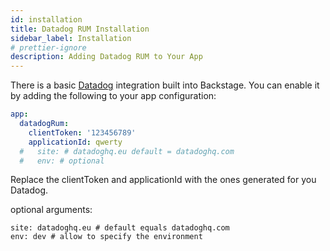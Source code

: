 ```yaml
---
id: installation
title: Datadog RUM Installation
sidebar_label: Installation
# prettier-ignore
description: Adding Datadog RUM to Your App
---
```


There is a basic [Datadog](https://docs.datadoghq.com/real_user_monitoring/)
integration built into Backstage. You can enable it by adding the following to
your app configuration:

```yaml
app:
  datadogRum:
    clientToken: '123456789'
    applicationId: qwerty
  #   site: # datadoghq.eu default = datadoghq.com
  #   env: # optional
```

Replace the clientToken and applicationId with the ones generated for you
Datadog.

optional arguments:

```
site: datadoghq.eu # default equals datadoghq.com
env: dev # allow to specify the environment
```
